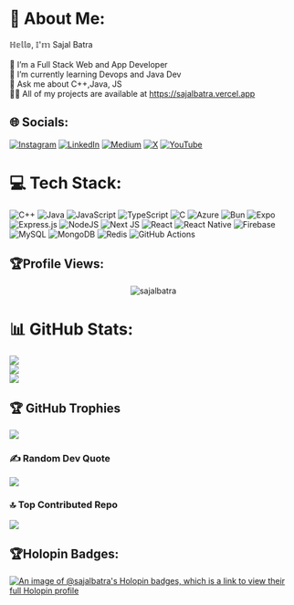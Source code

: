 # 💫 About Me:
ℍ𝕖𝕝𝕝𝕠, 𝕀'𝕞 Sajal Batra<br><br>🔭 I’m a Full Stack Web and App Developer<br>🌱 I’m currently learning Devops and Java Dev<br>💬 Ask me about C++,Java, JS <br>👨‍💻 All of my projects are available at https://sajalbatra.vercel.app



## 🌐 Socials:
[![Instagram](https://img.shields.io/badge/Instagram-%23E4405F.svg?logo=Instagram&logoColor=white)](https://instagram.com/sajalbatra.js) [![LinkedIn](https://img.shields.io/badge/LinkedIn-%230077B5.svg?logo=linkedin&logoColor=white)](https://linkedin.com/in/sajal-batra) [![Medium](https://img.shields.io/badge/Medium-12100E?logo=medium&logoColor=white)](https://medium.com/@sajalbatra) [![X](https://img.shields.io/badge/X-black.svg?logo=X&logoColor=white)](https://x.com/sajal_batra) [![YouTube](https://img.shields.io/badge/YouTube-%23FF0000.svg?logo=YouTube&logoColor=white)](https://youtube.com/@sajalbatra) 

# 💻 Tech Stack:
![C++](https://img.shields.io/badge/c++-%2300599C.svg?style=for-the-badge&logo=c%2B%2B&logoColor=white) ![Java](https://img.shields.io/badge/java-%23ED8B00.svg?style=for-the-badge&logo=openjdk&logoColor=white) ![JavaScript](https://img.shields.io/badge/javascript-%23323330.svg?style=for-the-badge&logo=javascript&logoColor=%23F7DF1E) ![TypeScript](https://img.shields.io/badge/typescript-%23007ACC.svg?style=for-the-badge&logo=typescript&logoColor=white) ![C](https://img.shields.io/badge/c-%2300599C.svg?style=for-the-badge&logo=c&logoColor=white) ![Azure](https://img.shields.io/badge/azure-%230072C6.svg?style=for-the-badge&logo=microsoftazure&logoColor=white) ![Bun](https://img.shields.io/badge/Bun-%23000000.svg?style=for-the-badge&logo=bun&logoColor=white) ![Expo](https://img.shields.io/badge/expo-1C1E24?style=for-the-badge&logo=expo&logoColor=#D04A37) ![Express.js](https://img.shields.io/badge/express.js-%23404d59.svg?style=for-the-badge&logo=express&logoColor=%2361DAFB) ![NodeJS](https://img.shields.io/badge/node.js-6DA55F?style=for-the-badge&logo=node.js&logoColor=white) ![Next JS](https://img.shields.io/badge/Next-black?style=for-the-badge&logo=next.js&logoColor=white) ![React](https://img.shields.io/badge/react-%2320232a.svg?style=for-the-badge&logo=react&logoColor=%2361DAFB) ![React Native](https://img.shields.io/badge/react_native-%2320232a.svg?style=for-the-badge&logo=react&logoColor=%2361DAFB) ![Firebase](https://img.shields.io/badge/firebase-a08021?style=for-the-badge&logo=firebase&logoColor=ffcd34) ![MySQL](https://img.shields.io/badge/mysql-4479A1.svg?style=for-the-badge&logo=mysql&logoColor=white) ![MongoDB](https://img.shields.io/badge/MongoDB-%234ea94b.svg?style=for-the-badge&logo=mongodb&logoColor=white) ![Redis](https://img.shields.io/badge/redis-%23DD0031.svg?style=for-the-badge&logo=redis&logoColor=white) ![GitHub Actions](https://img.shields.io/badge/github%20actions-%232671E5.svg?style=for-the-badge&logo=githubactions&logoColor=white)

## 🏆Profile Views:
<p align="center"> <img src="https://komarev.com/ghpvc/?username=sajalbatra&label=Profile%20views&color=0e75b6&style=flat" alt="sajalbatra" /> </p>

# 📊 GitHub Stats:
![](https://github-readme-stats.vercel.app/api?username=sajalbatra&theme=dark&hide_border=false&include_all_commits=true&count_private=true)<br/>
![](https://github-readme-streak-stats.herokuapp.com/?user=sajalbatra&theme=dark&hide_border=false)<br/>
![](https://github-readme-stats.vercel.app/api/top-langs/?username=sajalbatra&theme=dark&hide_border=false&include_all_commits=true&count_private=true&layout=compact)

## 🏆 GitHub Trophies
![](https://github-profile-trophy.vercel.app/?username=sajalbatra&theme=radical&no-frame=false&no-bg=true&margin-w=4)

### ✍️ Random Dev Quote
![](https://quotes-github-readme.vercel.app/api?type=horizontal&theme=radical)

### 🔝 Top Contributed Repo
![](https://github-contributor-stats.vercel.app/api?username=sajalbatra&limit=5&theme=dark&combine_all_yearly_contributions=true)

## 🏆Holopin Badges:

[![An image of @sajalbatra's Holopin badges, which is a link to view their full Holopin profile](https://holopin.me/sajalbatra)](https://holopin.io/@sajalbatra)

